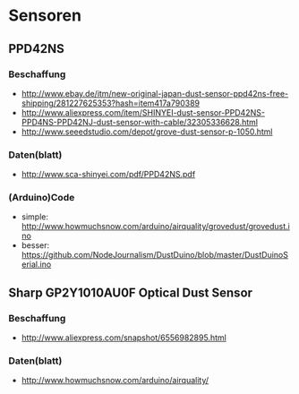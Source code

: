 # Sensoren

## PPD42NS

### Beschaffung

- http://www.ebay.de/itm/new-original-japan-dust-sensor-ppd42ns-free-shipping/281227625353?hash=item417a790389
- http://www.aliexpress.com/item/SHINYEI-dust-sensor-PPD42NS-PPD4NS-PPD42NJ-dust-sensor-with-cable/32305336628.html
- http://www.seeedstudio.com/depot/grove-dust-sensor-p-1050.html

### Daten(blatt)

- http://www.sca-shinyei.com/pdf/PPD42NS.pdf

### (Arduino)Code

- simple: http://www.howmuchsnow.com/arduino/airquality/grovedust/grovedust.ino
- besser: https://github.com/NodeJournalism/DustDuino/blob/master/DustDuinoSerial.ino


## Sharp GP2Y1010AU0F Optical Dust Sensor

### Beschaffung

- http://www.aliexpress.com/snapshot/6556982895.html

### Daten(blatt)

- http://www.howmuchsnow.com/arduino/airquality/
